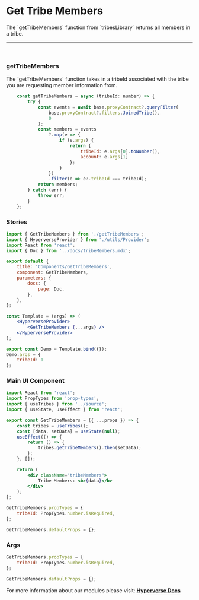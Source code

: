# Get Tribe Members

<p> The `getTribeMembers` function from `tribesLibrary` returns all members in a tribe. </p>

---

<br>

### getTribeMembers

<p> The `getTribeMembers` function takes in a tribeId associated with the tribe you are requesting member information from. </p>

```jsx
	const getTribeMembers = async (tribeId: number) => {
		try {
			const events = await base.proxyContract?.queryFilter(
				base.proxyContract?.filters.JoinedTribe(),
				0
			);
			const members = events
				?.map(e => {
					if (e.args) {
						return {
							tribeId: e.args[0].toNumber(),
							account: e.args[1]
						};
					}
				})
				.filter(e => e?.tribeId === tribeId);
			return members;
		} catch (err) {
			throw err;
		}
	};
```

### Stories

```jsx
import { GetTribeMembers } from './getTribeMembers';
import { HyperverseProvider } from './utils/Provider';
import React from 'react';
import { Doc } from '../docs/tribeMembers.mdx';

export default {
	title: 'Components/GetTribeMembers',
	component: GetTribeMembers,
	parameters: {
		docs: {
			page: Doc,
		},
	},
};

const Template = (args) => (
	<HyperverseProvider>
		<GetTribeMembers {...args} />
	</HyperverseProvider>
);

export const Demo = Template.bind({});
Demo.args = {
	tribeId: 1
};
```

### Main UI Component

```jsx
import React from 'react';
import PropTypes from 'prop-types';
import { useTribes } from '../source';
import { useState, useEffect } from 'react';

export const GetTribeMembers = ({ ...props }) => {
	const tribes = useTribes();
	const [data, setData] = useState(null);
	useEffect(() => {
		return () => {
			tribes.getTribeMembers().then(setData);
		};
	}, []);

	return (
		<div className="tribeMembers">
			Tribe Members: <b>{data}</b>
		</div>
	);
};

GetTribeMembers.propTypes = {
	tribeId: PropTypes.number.isRequired,
};

GetTribeMembers.defaultProps = {};
```

### Args

```jsx
GetTribeMembers.propTypes = {
	tribeId: PropTypes.number.isRequired,
};

GetTribeMembers.defaultProps = {};
```

For more information about our modules please visit: [**Hyperverse Docs**](docs.hyperverse.dev)
